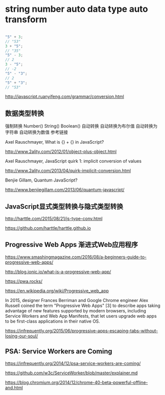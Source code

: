 # string number auto data type auto transform




```js

"5" + 3;
// "53"
3 + "5";
// "35"
"5" - 3;
// 2
3 - "5";
// -2
"5" - "3";
// 2
"5" + "3";
// "53"

```



http://javascript.ruanyifeng.com/grammar/conversion.html

## 数据类型转换


强制转换
    Number()
    String()
    Boolean()
自动转换
    自动转换为布尔值
    自动转换为字符串
    自动转换为数值
参考链接

Axel Rauschmayer, What is {} + {} in JavaScript?

http://www.2ality.com/2012/01/object-plus-object.html

Axel Rauschmayer, JavaScript quirk 1: implicit conversion of values

http://www.2ality.com/2013/04/quirk-implicit-conversion.html

Benjie Gillam, Quantum JavaScript?

http://www.benjiegillam.com/2013/06/quantum-javascript/


## JavaScript显式类型转换与隐式类型转换


http://harttle.com/2015/08/21/js-type-conv.html

https://github.com/harttle/harttle.github.io



## Progressive Web Apps 渐进式Web应用程序

https://www.smashingmagazine.com/2016/08/a-beginners-guide-to-progressive-web-apps/


http://blog.ionic.io/what-is-a-progressive-web-app/


https://pwa.rocks/

https://en.wikipedia.org/wiki/Progressive_web_app

In 2015, designer Frances Berriman and Google Chrome engineer Alex Russell coined the term "Progressive Web Apps" [3] to describe apps taking advantage of new features supported by modern browsers, including Service Workers and Web App Manifests, that let users upgrade web apps to be first-class applications in their native OS.

https://infrequently.org/2015/06/progressive-apps-escaping-tabs-without-losing-our-soul/


## PSA: Service Workers are Coming

https://infrequently.org/2014/12/psa-service-workers-are-coming/

https://github.com/w3c/ServiceWorker/blob/master/explainer.md

https://blog.chromium.org/2014/12/chrome-40-beta-powerful-offline-and.html







